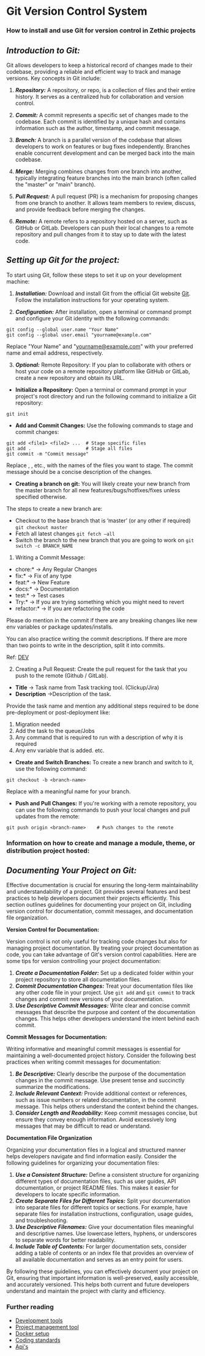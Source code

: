 # Git Version Control System
### How to install and use Git for version control in Zethic projects

## **_Introduction to Git:_**

Git allows developers to keep a historical record of changes made to their codebase, providing a reliable and efficient way to track and manage versions. Key concepts in Git include:

1. ***Repository:*** A repository, or repo, is a collection of files and their entire history. It serves as a centralized hub for collaboration and version control.

2. ***Commit:*** A commit represents a specific set of changes made to the codebase. Each commit is identified by a unique hash and contains information such as the author, timestamp, and commit message.

3. ***Branch:*** A branch is a parallel version of the codebase that allows developers to work on features or bug fixes independently. Branches enable concurrent development and can be merged back into the main codebase.

4. ***Merge:*** Merging combines changes from one branch into another, typically integrating feature branches into the main branch (often called the "master" or "main" branch).

5. ***Pull Request:*** A pull request (PR) is a mechanism for proposing changes from one branch to another. It allows team members to review, discuss, and provide feedback before merging the changes.

6. ***Remote:*** A remote refers to a repository hosted on a server, such as GitHub or GitLab. Developers can push their local changes to a remote repository and pull changes from it to stay up to date with the latest code.

## **_Setting up Git for the project:_**

To start using Git, follow these steps to set it up on your development machine:

1. ***Installation:*** Download and install Git from the official Git website [Git](https://git-scm.com/downloads). Follow the installation instructions for your operating system.

2. ***Configuration:*** After installation, open a terminal or command prompt and configure your Git identity with the following commands:

```
git config --global user.name "Your Name"
git config --global user.email "yourname@example.com"
```
Replace "Your Name" and "yourname@example.com" with your preferred name and email address, respectively.

3. ***Optional:*** Remote Repository: If you plan to collaborate with others or host your code on a remote repository platform like GitHub or GitLab, create a new repository and obtain its URL.

- **Initialize a Repository:** Open a terminal or command prompt in your project's root directory and run the following command to initialize a Git repository:

```
git init
```
- **Add and Commit Changes:** Use the following commands to stage and commit changes:

```
git add <file1> <file2> ...  # Stage specific files
git add .                    # Stage all files
git commit -m "Commit message"
```
Replace <file1>, <file2>, etc., with the names of the files you want to stage. The commit message should be a concise description of the changes.

- **Creating a branch on git:** You will likely create your new branch from the master branch for all new features/bugs/hotfixes/fixes unless specified otherwise.

The steps to create a new branch are:

- Checkout to the base branch that is ‘master’ (or any other if required) ``git checkout master``
- Fetch all latest changes ``git fetch –all``
- Switch the branch to the new branch that you are going to work on ``git switch -c BRANCH_NAME``

1. Writing a Commit Message:
- chore:* -> Any Regular Changes
- fix:* -> Fix of any type
- feat:* -> New Feature
- docs:* -> Documentation
- test:* -> Test cases
- Try:* -> If you are trying something which you might need to revert
- refactor:* -> If you are refactoring the code

Please do mention in the commit if there are any breaking changes like new env variables or package updates/installs.

You can also practice writing the commit descriptions. If there are more than two points to write in the description, split it into commits.

Ref: [DEV](https://dev.to/puritanic/how-are-you-writing-a-commit-message-1ih7)

2. Creating a Pull Request: Create the pull request for the task that you push to the remote (Github / GitLab).

- **Title** -> Task name from Task tracking tool. (Clickup/Jira)
- **Description** ->Description of the task.

Provide the task name and mention any additional steps required to be done pre-deployment or post-deployment like:

1. Migration needed
2. Add the task to the queue/Jobs
3. Any command that is required to run with a description of why it is required
4. Any env variable that is added. etc.


- **Create and Switch Branches:** To create a new branch and switch to it, use the following command:

```
git checkout -b <branch-name>
```
Replace <branch-name> with a meaningful name for your branch.

- **Push and Pull Changes:** If you're working with a remote repository, you can use the following commands to push your local changes and pull updates from the remote:

```
git push origin <branch-name>    # Push changes to the remote
```

### Information on how to create and manage a module, theme, or distribution project hosted:

## **_Documenting Your Project on Git:_**

Effective documentation is crucial for ensuring the long-term maintainability and understandability of a project. Git provides several features and best practices to help developers document their projects efficiently. This section outlines guidelines for documenting your project on Git, including version control for documentation, commit messages, and documentation file organization.

**Version Control for Documentation:**

Version control is not only useful for tracking code changes but also for managing project documentation. By treating your project documentation as code, you can take advantage of Git's version control capabilities. Here are some tips for version controlling your project documentation:

1. ***Create a Documentation Folder:*** Set up a dedicated folder within your project repository to store all documentation files.
2. ***Commit Documentation Changes:*** Treat your documentation files like any other code file in your project. Use `git add` and `git commit` to track changes and commit new versions of your documentation.
3. ***Use Descriptive Commit Messages:*** Write clear and concise commit messages that describe the purpose and content of the documentation changes. This helps other developers understand the intent behind each commit.

**Commit Messages for Documentation:**

Writing informative and meaningful commit messages is essential for maintaining a well-documented project history. Consider the following best practices when writing commit messages for documentation:

1. ***Be Descriptive:*** Clearly describe the purpose of the documentation changes in the commit message. Use present tense and succinctly summarize the modifications.
2. ***Include Relevant Context:*** Provide additional context or references, such as issue numbers or related documentation, in the commit message. This helps others understand the context behind the changes.
3. ***Consider Length and Readability:*** Keep commit messages concise, but ensure they convey enough information. Avoid excessively long messages that may be difficult to read or understand.

**Documentation File Organization**

Organizing your documentation files in a logical and structured manner helps developers navigate and find information easily. Consider the following guidelines for organizing your documentation files:

1. ***Use a Consistent Structure:*** Define a consistent structure for organizing different types of documentation files, such as user guides, API documentation, or project README files. This makes it easier for developers to locate specific information.
2. ***Create Separate Files for Different Topics:*** Split your documentation into separate files for different topics or sections. For example, have separate files for installation instructions, configuration, usage guides, and troubleshooting.
3. ***Use Descriptive Filenames:*** Give your documentation files meaningful and descriptive names. Use lowercase letters, hyphens, or underscores to separate words for better readability.
4. ***Include Table of Contents:*** For larger documentation sets, consider adding a table of contents or an index file that provides an overview of all available documentation and serves as an entry point for users.

By following these guidelines, you can effectively document your project on Git, ensuring that important information is well-preserved, easily accessible, and accurately versioned. This helps both current and future developers understand and maintain the project with clarity and efficiency.

### **Further reading**

- [Development tools](./README.md)
- [Project management tool](./Project_Management.md)
- [Docker setup](./Docker_Setup.md)
- [Coding standards](./Coding_Standards.md)
- [Api's](./API's.md)